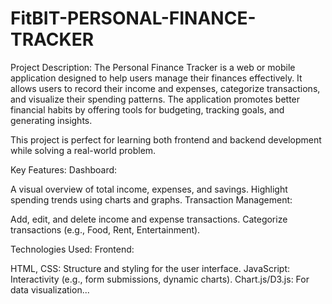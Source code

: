 # FitBIT-PERSONAL-FINANCE-TRACKER
Project Description:
The Personal Finance Tracker is a web or mobile application designed to help users manage their finances effectively. It allows users to record their income and expenses, categorize transactions, and visualize their spending patterns. The application promotes better financial habits by offering tools for budgeting, tracking goals, and generating insights.

This project is perfect for learning both frontend and backend development while solving a real-world problem.

Key Features:
Dashboard:

A visual overview of total income, expenses, and savings.
Highlight spending trends using charts and graphs.
Transaction Management:

Add, edit, and delete income and expense transactions.
Categorize transactions (e.g., Food, Rent, Entertainment).

Technologies Used:
Frontend:

HTML, CSS: Structure and styling for the user interface.
JavaScript: Interactivity (e.g., form submissions, dynamic charts).
Chart.js/D3.js: For data visualization...

